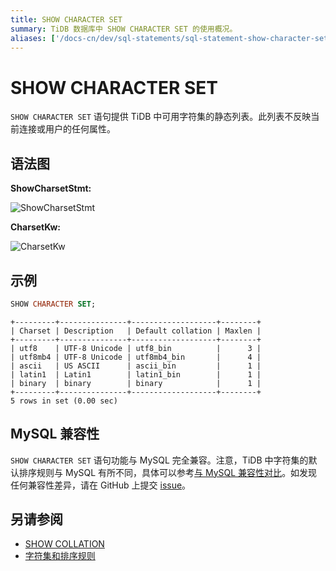 ```yaml
---
title: SHOW CHARACTER SET
summary: TiDB 数据库中 SHOW CHARACTER SET 的使用概况。
aliases: ['/docs-cn/dev/sql-statements/sql-statement-show-character-set/','/docs-cn/dev/reference/sql/statements/show-character-set/']
---
```


# SHOW CHARACTER SET

`SHOW CHARACTER SET` 语句提供 TiDB 中可用字符集的静态列表。此列表不反映当前连接或用户的任何属性。

## 语法图

**ShowCharsetStmt:**

![ShowCharsetStmt](https://download.pingcap.com/images/docs-cn/sqlgram/ShowCharsetStmt.png)

**CharsetKw:**

![CharsetKw](https://download.pingcap.com/images/docs-cn/sqlgram/CharsetKw.png)

## 示例


```sql
SHOW CHARACTER SET;
```

```
+---------+---------------+-------------------+--------+
| Charset | Description   | Default collation | Maxlen |
+---------+---------------+-------------------+--------+
| utf8    | UTF-8 Unicode | utf8_bin          |      3 |
| utf8mb4 | UTF-8 Unicode | utf8mb4_bin       |      4 |
| ascii   | US ASCII      | ascii_bin         |      1 |
| latin1  | Latin1        | latin1_bin        |      1 |
| binary  | binary        | binary            |      1 |
+---------+---------------+-------------------+--------+
5 rows in set (0.00 sec)
```

## MySQL 兼容性

`SHOW CHARACTER SET` 语句功能与 MySQL 完全兼容。注意，TiDB 中字符集的默认排序规则与 MySQL 有所不同，具体可以参考[与 MySQL 兼容性对比](/mysql-compatibility.md#默认设置)。如发现任何兼容性差异，请在 GitHub 上提交 [issue](https://github.com/pingcap/tidb/issues/new/choose)。

## 另请参阅

* [SHOW COLLATION](/sql-statements/sql-statement-show-collation.md)
* [字符集和排序规则](/character-set-and-collation.md)
